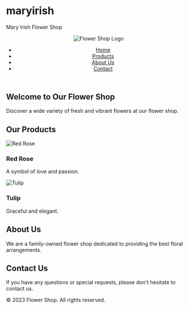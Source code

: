 # maryirish
Mary Irish Flower Shop
<html lang="en">
<head>
    <meta charset="UTF-8">
    <meta name="viewport" content="width=device-width, initial-scale=1.0">
    <title> Flower Shop </title>
    <link rel="stylesheet" href="styles.css">
</head>
<body>
    <header>
        <div class="logo">
            <img src="![REMOVE BG](https://github.com/camilleqt3/maryirish/assets/150095896/05cafdea-b5b7-43ee-8fbd-3c06ffa7e695)
" alt="Flower Shop Logo">
        </div>
        <nav>
            <ul>
                <li><a href="#home">Home</a></li>
                <li><a href="#products">Products</a></li>
                <li><a href="#about">About Us</a></li>
                <li><a href="#contact">Contact</a></li>
            </ul>
        </nav>
    </header>
    <section id="home" style="background-image: url('background.jpg');">
        <h2>Welcome to Our Flower Shop</h2>
        <p>Discover a wide variety of fresh and vibrant flowers at our flower shop.</p>
    </section>
    <section id="products">
        <h2>Our Products</h2>
        <div class="product">
            <img src="rose.jpg" alt="Red Rose">
            <h3>Red Rose</h3>
            <p>A symbol of love and passion.</p>
        </div>
        <div class="product">
            <img src="tulip.jpg" alt="Tulip">
            <h3>Tulip</h3>
            <p>Graceful and elegant.</p>
        </div>
    </section>
    <section id="about">
        <h2>About Us</h2>
        <p>We are a family-owned flower shop dedicated to providing the best floral arrangements.</p>
    </section>
    <section id="contact">
        <h2>Contact Us</h2>
        <p>If you have any questions or special requests, please don't hesitate to contact us.</p>
    </section>
    <footer>
        <p>&copy; 2023 Flower Shop. All rights reserved.</p>
    </footer>
</body>
</html>
